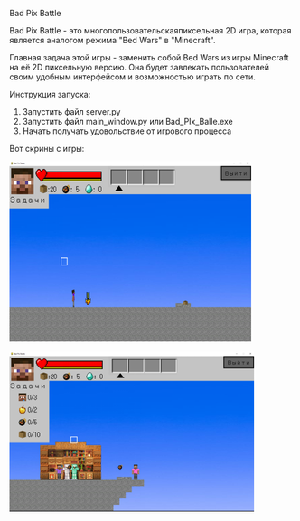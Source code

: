 Bad Pix Battle

Bad Pix Battle - это многопользовательскаяпиксельная 2D игра, которая является аналогом режима "Bed Wars" в "Minecraft".

Главная задача этой игры - заменить собой Bed Wars из игры Minecraft на её 2D пиксельную версию. Она будет завлекать пользователей своим удобным интерфейсом и возможностью играть по сети. 

Инструкция запуска:
1. Запустить файл server.py
2. Запустить файл main_window.py или Bad_PIx_Balle.exe
3. Начать получать удовольствие от игрового процесса


Вот скрины с игры:


![img.png](img.png)

![img_1.png](img_1.png)